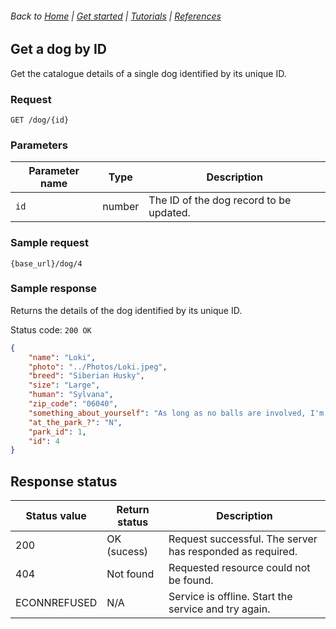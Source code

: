 ###### Back to [Home](index.md) | [Get started](index.md#get-started) | [Tutorials](index.md#tutorials) | [References](index.md#reference)

## Get a dog by ID

Get the catalogue details of a single dog identified by its unique ID.

### Request
```
GET /dog/{id}
```


### Parameters

|Parameter name   |Type   |Description   |   
|---|---|---|
| `id`  |number   | The ID of the dog record to be updated.   |  

### Sample request
```
{base_url}/dog/4
``` 

### Sample response
Returns the details of the dog identified by its unique ID.

Status code: `200 OK`

```json
{
    "name": "Loki",
    "photo": "../Photos/Loki.jpeg",
    "breed": "Siberian Husky",
    "size": "Large",
    "human": "Sylvana",
    "zip_code": "06040",
    "something_about_yourself": "As long as no balls are involved, I'm very mellow!",
    "at_the_park_?": "N",
    "park_id": 1,
    "id": 4
}
```


## Response status
|Status value   |Return status  |Description   |   
|---|---|---|
| 200  |OK (sucess)  | Request successful. The server has responded as required.  |  
|404|Not found|Requested resource could not be found.|
|ECONNREFUSED|N/A|Service is offline. Start the service and try again.|

